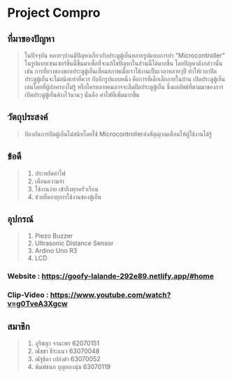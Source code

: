 # Project Compro
## ที่มาของปัญหา
> ในปัจจุบัน หลายๆบ้านมีปัญหาเกี่ยวกับประตูตู้เย็นหลายรูปแบบการทำ "Microcontroller" ในรูปแบบเซนเซอร์ชิ้นนี้ขึ้นมาเพื่อที่จะแก้ไขปัญหาในส่วนนี้ได้มากขึ้น โดยปัญหาดังกล่าวนั้น เช่น การที่ยางของขอบประตูตู้เย็นเสื่อมสภาพเมื่อเราใช้งานเป็นเวลาหลายๆปี ทำให้เวลาปิดประตูตู้เย็นจะไม่สนิทเท่าที่ควร กับอีกรูปแบบหนึ่ง คือการที่เด็กเล็กภายในบ้าน เปิดประตูตู้เย็นเล่นโดยที่ผู้ปกครองไม่รู้ หรือใครหลายคนอาจจะลืมปิดประตูตู้เย็น ซึ่งผลลัพธ์ที่ตามมาของการเปิดประตูตู้เย็นค้างไว้นานๆ นั่นคือ ค่าไฟที่เพิ่มมากขึ้น
## วัตถุประสงค์
> ป้องกันการปิดตู้เย็นไม่สนิทโดยใช้ Microcontrollerส่งสัญญาณเตือนให้ผู้ใช้งานได้รู้
## ข้อดี
> 1. ประหยัดค่าไฟ
> 2. เตือนความจำ
> 3. ใช้งานง่าย เข้าถึงทุกครัวเรือน
> 4. ช่วยยืดอายุการใช้งานของตู้เย็น
## อุปกรณ์
> 1. Piezo Buzzer
> 2. Ultrasonic Distance Sensor
> 3. Ardino Uno R3
> 4. LCD
### Website : https://goofy-lalande-292e89.netlify.app/#home
### Clip-Video : https://www.youtube.com/watch?v=g0TveA3Xgcw
## สมาชิก
> 1. ภูริชญา จานะพร 62070151
> 2. ณัชชา ธีระแนว 63070048
> 3. ณัฐธิดา เปล่งขำ 63070052
> 4. พิมพ์ชนก บุญทองนุ่ม 63070119
   
